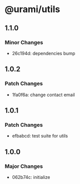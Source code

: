 # @urami/utils

## 1.1.0

### Minor Changes

- 26c194d: dependencies bump

## 1.0.2

### Patch Changes

- 1fa0f6a: change contact email

## 1.0.1

### Patch Changes

- efbabcd: test suite for utils

## 1.0.0

### Major Changes

- 062b74c: initialize
